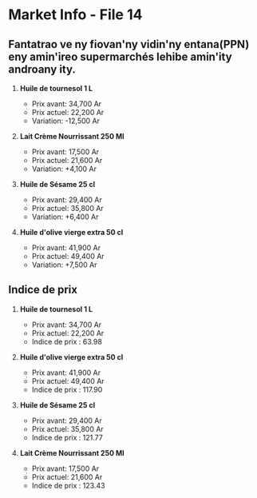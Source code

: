 # Market Info - File 14

## Fantatrao ve ny fiovan'ny vidin'ny entana(PPN) eny amin'ireo supermarchés lehibe amin'ity androany ity.

1. **Huile de tournesol 1 L**
   - Prix avant: 34,700 Ar
   - Prix actuel: 22,200 Ar
   - Variation: -12,500 Ar

2. **Lait Crème Nourrissant 250 Ml**
   - Prix avant: 17,500 Ar
   - Prix actuel: 21,600 Ar
   - Variation: +4,100 Ar

3. **Huile de Sésame 25 cl**
   - Prix avant: 29,400 Ar
   - Prix actuel: 35,800 Ar
   - Variation: +6,400 Ar

4. **Huile d'olive vierge extra 50 cl**
   - Prix avant: 41,900 Ar
   - Prix actuel: 49,400 Ar
   - Variation: +7,500 Ar



## Indice de prix

1. **Huile de tournesol 1 L**
   - Prix avant: 34,700 Ar
   - Prix actuel: 22,200 Ar
   - Indice de prix : 63.98

2. **Huile d'olive vierge extra 50 cl**
   - Prix avant: 41,900 Ar
   - Prix actuel: 49,400 Ar
   - Indice de prix : 117.90

3. **Huile de Sésame 25 cl**
   - Prix avant: 29,400 Ar
   - Prix actuel: 35,800 Ar
   - Indice de prix : 121.77

4. **Lait Crème Nourrissant 250 Ml**
   - Prix avant: 17,500 Ar
   - Prix actuel: 21,600 Ar
   - Indice de prix : 123.43

